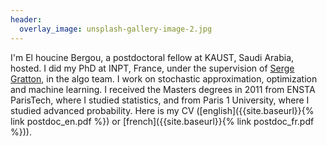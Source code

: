 ```yaml
---
header:
  overlay_image: unsplash-gallery-image-2.jpg
---
```



I'm El houcine Bergou, a postdoctoral fellow at KAUST, Saudi Arabia, hosted. I did my PhD at INPT, France, under the supervision of [Serge Gratton](https://bianchi.wp.imt.fr/), in the algo team. I work on stochastic approximation, optimization and machine learning. I received the Masters degrees in 2011 from ENSTA ParisTech, where I studied statistics, and from Paris 1 University, where I studied advanced probability. Here is my CV ([english]({{site.baseurl}}{% link postdoc_en.pdf %}) or [french]({{site.baseurl}}{% link postdoc_fr.pdf %})).

